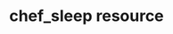 ---
resource_reference: true
common_resource_functionality_multiple_packages: false
common_resource_functionality_resources_common_windows_security: false
cookbook_file_specificity: false
debug_recipes_chef_shell: false
handler_custom: false
handler_types: false
nameless_apt_update: false
nameless_build_essential: false
properties_multiple_packages: false
properties_resources_common_windows_security: false
properties_shortcode: 
ps_credential_helper: false
registry_key: false
remote_directory_recursive_directories: false
remote_file_prevent_re_downloads: false
remote_file_unc_path: false
resource_directory_recursive_directories: false
resource_package_options: false
resources_common_atomic_update: false
resources_common_guard_interpreter: false
resources_common_guards: true
resources_common_notification: true
resources_common_properties: true
ruby_style_basics_chef_log: false
template_requirements: false
unit_file_verification: false
title: chef_sleep resource
resource: chef_sleep
aliases:
- "/resource_chef_sleep.html"
menu:
  infra:
    title: chef_sleep
    identifier: chef_infra/cookbook_reference/resources/chef_sleep chef_sleep
    parent: chef_infra/cookbook_reference/resources
resource_description_list:
- markdown: Use the **chef_sleep** resource to pause (sleep) for a number of seconds
    during a Chef Infra Client run. Only use this resource when a command or service
    exits successfully but is not ready for the next step in a recipe.
resource_new_in: '15.5'
syntax_full_code_block: |-
  chef_sleep 'name' do
    seconds      String, Integer # default value: 'name' unless specified
    action       Symbol # defaults to :sleep if not specified
  end
syntax_properties_list: 
syntax_full_properties_list:
- "`chef_sleep` is the resource."
- "`name` is the name given to the resource block."
- "`action` identifies which steps Chef Infra Client will take to bring the node into
  the desired state."
- "`seconds` is the property available to this resource."
actions_list:
  :nothing:
    shortcode: resources_common_actions_nothing.md
  :sleep:
    markdown: Pause the Chef Infra Client run for a specified number of seconds.
properties_list:
- property: seconds
  ruby_type: String, Integer
  required: false
  default_value: The resource block's name
  description_list:
  - markdown: The number of seconds to sleep.
examples: |
  **Sleep for 10 seconds**:

  ```ruby
  chef_sleep '10'
  ```

  **Sleep for 10 seconds with a descriptive resource name for logging**:

  ```ruby
  chef_sleep 'wait for the service to start' do
    seconds 10
  end
  ````

  **Use a notification from another resource to sleep only when necessary**:

  ```ruby
  service 'Service that is slow to start and reports as started' do
    service_name 'my_database'
    action :start
    notifies :sleep, chef_sleep['wait for service start']
  end

  chef_sleep 'wait for service start' do
    seconds 30
    action :nothing
  end
  ```
---